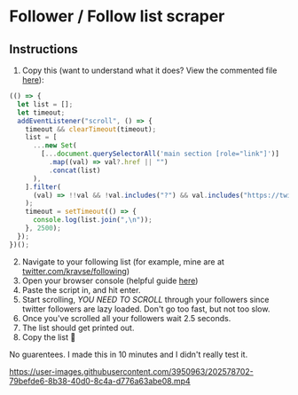 # Follower / Follow list scraper

## Instructions

1. Copy this (want to understand what it does? View the commented file [here](https://github.com/kravse/twitter-follower-scraper/edit/main/scraper.js)):
```js
(() => {
  let list = [];
  let timeout;
  addEventListener("scroll", () => {
    timeout && clearTimeout(timeout);
    list = [
      ...new Set(
        [...document.querySelectorAll('main section [role="link"]')]
          .map((val) => val?.href || "")
          .concat(list)
      ),
    ].filter(
      (val) => !!val && !val.includes("?") && val.includes("https://twitter.com")
    );
    timeout = setTimeout(() => {
      console.log(list.join(",\n"));
    }, 2500);
  });
})();
```
2. Navigate to your following list (for example, mine are at [twitter.com/kravse/following](https://twitter.com/kravse/following))
3. Open your browser console (helpful guide [here](https://balsamiq.com/support/faqs/browserconsole/))
4. Paste the script in, and hit enter. 
5. Start scrolling, _YOU NEED TO SCROLL_ through your followers since twitter followers are lazy loaded. Don't go too fast, but not too slow. 
6. Once you've scrolled all your followers wait 2.5 seconds. 
7. The list should get printed out. 
8. Copy the list 🤷


No guarentees. I made this in 10 minutes and I didn't really test it. 

https://user-images.githubusercontent.com/3950963/202578702-79befde6-8b38-40d0-8c4a-d776a63abe08.mp4

